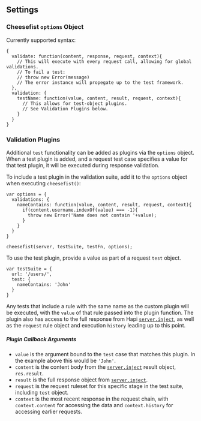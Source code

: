## Settings
### Cheesefist `options` Object
Currently supported syntax:
```
{
  validate: function(content, response, request, context){
    // This will execute with every request call, allowing for global validations.
    // To fail a test:
    // throw new Error(message)
    // The error instance will propegate up to the test framework.
  },
  validation: {
    testName: function(value, content, result, request, context){
      // This allows for test-object plugins.
      // See Validation Plugins below.
    }
  }
}
```

### Validation Plugins
Additional `test` functionality can be added as plugins via the `options` object. When a test plugin is added, and a request test case specifies a value for that test plugin, it will be executed during response validation.

To include a test plugin in the validation suite, add it to the `options` object when executing `cheesefist()`:
```
var options = {
  validations: {
    nameContains: function(value, content, result, request, context){
      if(content.username.indexOf(value) === -1){
        throw new Error('Name does not contain '+value);
      }
    }
  }
}

cheesefist(server, testSuite, testFn, options);
```

To use the test plugin, provide a value as part of a request `test` object.
```
var testSuite = {
  url: '/users/',
  test: {
    nameContains: 'John'
  }
}
```
Any tests that include a rule with the same name as the custom plugin will be executed, with the `value` of that rule passed into the plugin function. The plugin also has access to the full response from Hapi [`server.inject`](http://hapijs.com/api#serverinjectoptions-callback), as well as the `request` rule object and execution `history` leading up to this point.

##### Plugin Callback Arguments
- `value` is the argument bound to the `test` case that matches this plugin. In the example above this would be `'John'`.
- `content` is the content body from the [`server.inject`](http://hapijs.com/api#serverinjectoptions-callback) result object, `res.result`.
- `result` is the full response object from [`server.inject`](http://hapijs.com/api#serverinjectoptions-callback).
- `request` is the request ruleset for this specific stage in the test suite, including `test` object.
- `context` is the most recent response in the request chain, with `context.content` for accessing the data and `context.history` for accessing earlier requests.
